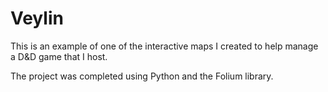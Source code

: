 # Veylin

This is an example of one of the interactive maps I created to help manage a D&D game that I host.

The project was completed using Python and the Folium library.
